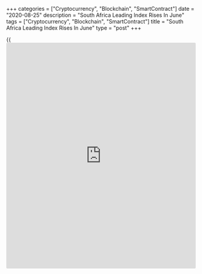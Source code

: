 +++
categories = ["Cryptocurrency", "Blockchain", "SmartContract"]
date = "2020-08-25"
description = "South Africa Leading Index Rises In June"
tags = ["Cryptocurrency", "Blockchain", "SmartContract"]
title = "South Africa Leading Index Rises In June"
type = "post"
+++

{{<iframe id="large-banner" src="https://www.bounty.group/#slide=18.0" width="100%" height="600" scrolling="no" style="border: 0px solid rgb(216, 221, 230); border-radius: 3px;">}}

South Africa's leading index increased in June, survey data from the
South African Reserve Bank showed on Tuesday.

The leading index rose to 94.1 in June from 91.6 in May.

Seven of the nine components increased in June, while two decreased from
the previous month, the central bank said.

The biggest positive contributions to the movement in the composite
leading [business][1] cycle indicator came from an increases in the
number of residential building plans approved and in new passenger
vehicles sold, the bank said.

The negative contributors came from deceleration in the six-month
smoothed growth rate in the real M1 money supply and a narrowing in the
interest rate spread.

The coincident index fell to 72.6 in May from 73.2 in April.

The lagging index rose to 82.8 in May from 79.4 in the prior month.

For comments and feedback [contact](https://www.playgroundfx.com/contact/): editorial@rtt[news](https://www.letsplayfx.com/blog/forex-news-website/).com

[Economic News][2]

 **What parts of the world are seeing the best (and worst) economic
performances lately? Click[here][3] to check out our [Econ Scorecard][3]
and find out! See up-to-the-moment [ranking](https://www.playgroundfx.com/blog/crypto-exchange-ranking/)s for the best and worst
performers in [GDP][4], [unemployment rate][5], [inflation][6] and much
more.**

   1. www.rtt[news](https://www.letsplayfx.com/blog/forex-news-website/).com/Content/Business.aspx
   2. www.rtt[news](https://www.letsplayfx.com/blog/forex-news-website/).com/Content/EconomicNews.aspx
   3. www.rtt[news](https://www.letsplayfx.com/blog/forex-news-website/).com/economic-scorecard/world-rank/retail-sales/highest-performance.aspx
   4. www.rtt[news](https://www.letsplayfx.com/blog/forex-news-website/).com/economic-scorecard/world-rank/GDP/highest-performance.aspx
   5. www.rtt[news](https://www.letsplayfx.com/blog/forex-news-website/).com/economic-scorecard/world-rank/unemployment-rate/lowest-performance.aspx
   6. www.rtt[news](https://www.letsplayfx.com/blog/forex-news-website/).com/economic-scorecard/world-rank/CPI/highest-performance.aspx